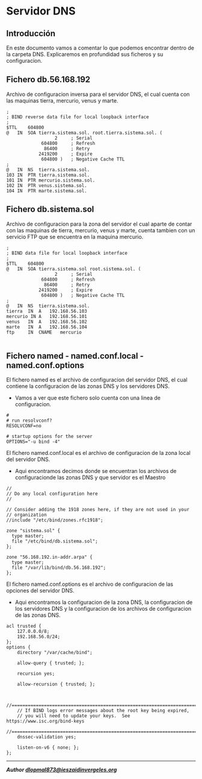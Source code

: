
# Servidor DNS

## Introducción

En este documento vamos a comentar lo que podemos encontrar dentro de la carpeta DNS. Explicaremos en profundidad sus ficheros y su configuracion.

## Fichero db.56.168.192 

Archivo de configuracion inversa para el servidor DNS, el cual cuenta con las maquinas tierra, mercurio, venus y marte.

```
;
; BIND reverse data file for local loopback interface
;
$TTL	604800
@	IN	SOA	tierra.sistema.sol. root.tierra.sistema.sol. (
			      2		; Serial
			 604800		; Refresh
			  86400		; Retry
			2419200		; Expire
			 604800 )	; Negative Cache TTL
;
@	IN	NS	tierra.sistema.sol.
103	IN	PTR	tierra.sistema.sol.
101 IN 	PTR mercurio.sistema.sol.
102 IN 	PTR	venus.sistema.sol.
104 IN	PTR marte.sistema.sol.

```

## Fichero db.sistema.sol

Archivo de configuracion para la zona del servidor el cual aparte de contar con las maquinas de tierra, mercurio, venus y marte, cuenta tambien con un servicio FTP que se encuentra en la maquina mercurio.

```
;
; BIND data file for local loopback interface
;
$TTL	604800
@	IN	SOA	tierra.sistema.sol root.sistema.sol. (
			      2		; Serial
			 604800		; Refresh
			  86400		; Retry
			2419200		; Expire
			 604800 )	; Negative Cache TTL
;
@	IN	NS	tierra.sistema.sol.
tierra	IN	A	192.168.56.103
mercurio IN	A	192.168.56.101
venus	IN	A	192.168.56.102
marte	IN	A 	192.168.56.104
ftp		IN	CNAME	mercurio			


```
## Fichero named - named.conf.local - named.conf.options

El fichero named es el archivo de configuracion del servidor DNS, el cual contiene la configuracion de las zonas DNS y los servidores DNS.

- Vamos a ver que este fichero solo cuenta con una linea de configuracion.

```
#
# run resolvconf?
RESOLVCONF=no

# startup options for the server
OPTIONS="-u bind -4"

```

El fichero named.conf.local es el archivo de configuracion de la zona local del servidor DNS.

- Aqui encontramos decimos donde se encuentran los archivos de configuracionde las zonas DNS y que servidor es el Maestro

```
//
// Do any local configuration here
//

// Consider adding the 1918 zones here, if they are not used in your
// organization
//include "/etc/bind/zones.rfc1918";

zone "sistema.sol" {
  type master;
  file "/etc/bind/db.sistema.sol";
};

zone "56.168.192.in-addr.arpa" {
  type master;
  file "/var/lib/bind/db.56.168.192";
};

```
    
El fichero named.conf.options es el archivo de configuracion de las opciones del servidor DNS.
        
- Aqui encontramos la configuracion de la zona DNS, la configuracion de los servidores DNS y la configuracion de los archivos de configuracion de las zonas DNS.

```
acl trusted {
	127.0.0.0/8;
	192.168.56.0/24;
};
options {
	directory "/var/cache/bind";
	
	allow-query { trusted; };
	
	recursion yes;

	allow-recursion { trusted; };


	//========================================================================
	// If BIND logs error messages about the root key being expired,
	// you will need to update your keys.  See https://www.isc.org/bind-keys
	//========================================================================
	dnssec-validation yes;

	listen-on-v6 { none; };
};

```


---
***Author  dlopmal873@ieszaidinvergeles.org***